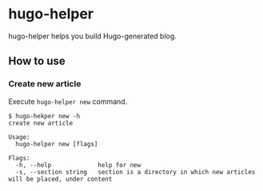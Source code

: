 # hugo-helper

hugo-helper helps you build Hugo-generated blog.

## How to use

### Create new article

Execute `hugo-helper new` command.

```
$ hugo-hekper new -h
create new article

Usage:
  hugo-helper new [flags]

Flags:
  -h, --help             help for new
  -s, --section string   section is a directory in which new articles will be placed, under content
```